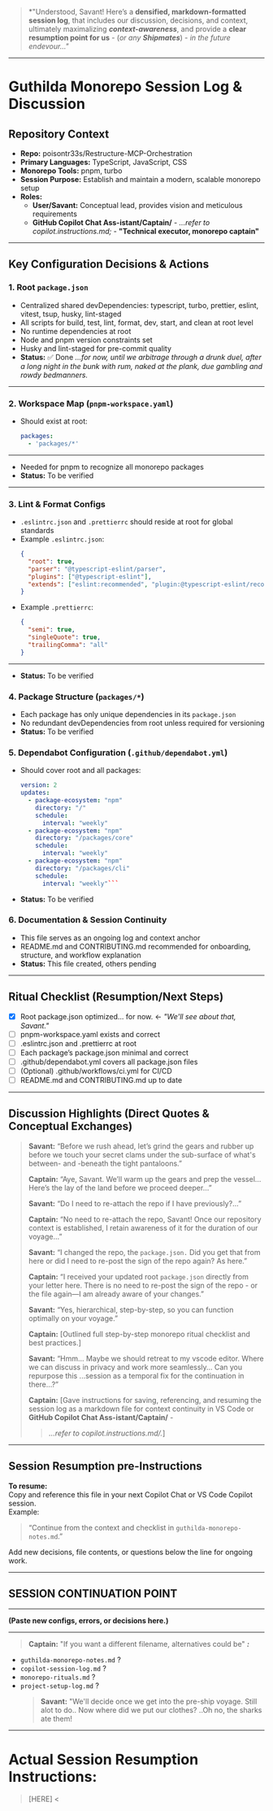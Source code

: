 > \*"Understood, Savant! Here’s a **densified, markdown-formatted session log**,
> that includes our discussion, decisions, and context, ultimately maximalizing **_context-awareness_**,
> and provide a **clear resumption point for us** - (_or any_ **_Shipmates_**) - _in the future endevour..."_

---

# Guthilda Monorepo Session Log & Discussion

## Repository Context

- **Repo:** poisontr33s/Restructure-MCP-Orchestration
- **Primary Languages:** TypeScript, JavaScript, CSS
- **Monorepo Tools:** pnpm, turbo
- **Session Purpose:** Establish and maintain a modern, scalable monorepo setup
- **Roles:**
  - **User/Savant:** Conceptual lead, provides vision and meticulous requirements
  - **GitHub Copilot Chat Ass-istant/Captain/** - _...refer to copilot.instructions.md;_ - **"Technical executor, monorepo captain"**

---

## Key Configuration Decisions & Actions

### 1. Root `package.json`

- Centralized shared devDependencies: typescript, turbo, prettier, eslint, vitest, tsup, husky, lint-staged
- All scripts for build, test, lint, format, dev, start, and clean at root level
- No runtime dependencies at root
- Node and pnpm version constraints set
- Husky and lint-staged for pre-commit quality
- **Status:** ✅ Done _...for now, until we arbitrage through a drunk duel,
  after a long night in the bunk with rum, naked at the plank, due gambling and rowdy bedmanners._

---

### 2. Workspace Map (`pnpm-workspace.yaml`)

- Should exist at root:

  ```yaml
  packages:
    - 'packages/*'
  ```

---

- Needed for pnpm to recognize all monorepo packages
- **Status:** To be verified

---

### 3. Lint & Format Configs

- `.eslintrc.json` and `.prettierrc` should reside at root for global standards
- Example `.eslintrc.json`:
  ```json
  {
    "root": true,
    "parser": "@typescript-eslint/parser",
    "plugins": ["@typescript-eslint"],
    "extends": ["eslint:recommended", "plugin:@typescript-eslint/recommended", "prettier"]
  }
  ```
- Example `.prettierrc`:
  ```json
  {
    "semi": true,
    "singleQuote": true,
    "trailingComma": "all"
  }
  ```

---

- **Status:** To be verified

### 4. Package Structure (`packages/*`)

- Each package has only unique dependencies in its `package.json`
- No redundant devDependencies from root unless required for versioning
- **Status:** To be verified

### 5. Dependabot Configuration (`.github/dependabot.yml`)

- Should cover root and all packages:

  ````yaml
  version: 2
  updates:
    - package-ecosystem: "npm"
      directory: "/"
      schedule:
        interval: "weekly"
    - package-ecosystem: "npm"
      directory: "/packages/core"
      schedule:
        interval: "weekly"
    - package-ecosystem: "npm"
      directory: "/packages/cli"
      schedule:
        interval: "weekly"```

  ````

- **Status:** To be verified

### 6. Documentation & Session Continuity

- This file serves as an ongoing log and context anchor
- README.md and CONTRIBUTING.md recommended for onboarding, structure, and workflow explanation
- **Status:** This file created, others pending

---

## Ritual Checklist (Resumption/Next Steps)

- [x] Root package.json optimized... for now. <- _"We'll see about that, Savant."_
- [ ] pnpm-workspace.yaml exists and correct
- [ ] .eslintrc.json and .prettierrc at root
- [ ] Each package’s package.json minimal and correct
- [ ] .github/dependabot.yml covers all package.json files
- [ ] (Optional) .github/workflows/ci.yml for CI/CD
- [ ] README.md and CONTRIBUTING.md up to date

---

## Discussion Highlights (Direct Quotes & Conceptual Exchanges)

> **Savant:** “Before we rush ahead, let’s grind the gears and rubber up before we touch your secret clams under the sub-surface of what's between- and -beneath the tight pantaloons.”
>
> **Captain:** “Aye, Savant. We’ll warm up the gears and prep the vessel… Here’s the lay of the land before we proceed deeper…”
>
> **Savant:** “Do I need to re-attach the repo if I have previously?...”
>
> **Captain:** “No need to re-attach the repo, Savant! Once our repository context is established, I retain awareness of it for the duration of our voyage…”
>
> **Savant:** “I changed the repo, the `package.json.` Did you get that from here or did I need to re-post the sign of the repo again? As here.”
>
> **Captain:** “I received your updated root `package.json` directly from your letter here. There is no need to re-post the sign of the repo - or the file again—I am already aware of your changes.”
>
> **Savant:** “Yes, hierarchical, step-by-step, so you can function optimally on your voyage.”
>
> **Captain:** [Outlined full step-by-step monorepo ritual checklist and best practices.]
>
> **Savant:** “Hmm... Maybe we should retreat to my vscode editor. Where we can discuss in privacy and work more seamlessly… Can you repurpose this ...session as a temporal fix for the continuation in there…?”
>
> **Captain:** [Gave instructions for saving, referencing, and resuming the session log as a markdown file for context continuity in VS Code or **GitHub Copilot Chat Ass-istant/Captain/** -
>
> > _...refer to copilot.instructions.md/._]

---

## Session Resumption pre-Instructions

**To resume:**  
Copy and reference this file in your next Copilot Chat or VS Code Copilot session.  
Example:

> “Continue from the context and checklist in `guthilda-monorepo-notes.md`.”

Add new decisions, file contents, or questions below the line for ongoing work.

---

## SESSION CONTINUATION POINT

---

**(Paste new configs, errors, or decisions here.)**

---

> **Captain:** "If you want a different filename, alternatives could be" **_:_**

- `guthilda-monorepo-notes.md` ?
- `copilot-session-log.md` ?
- `monorepo-rituals.md` ?
- `project-setup-log.md` ?
  > **Savant:** "We'll decide once we get into the pre-ship voyage. Still alot to do.. Now where did we put our clothes? ..Oh no, the sharks ate them!

---

# Actual Session Resumption Instructions:

> [HERE] <
